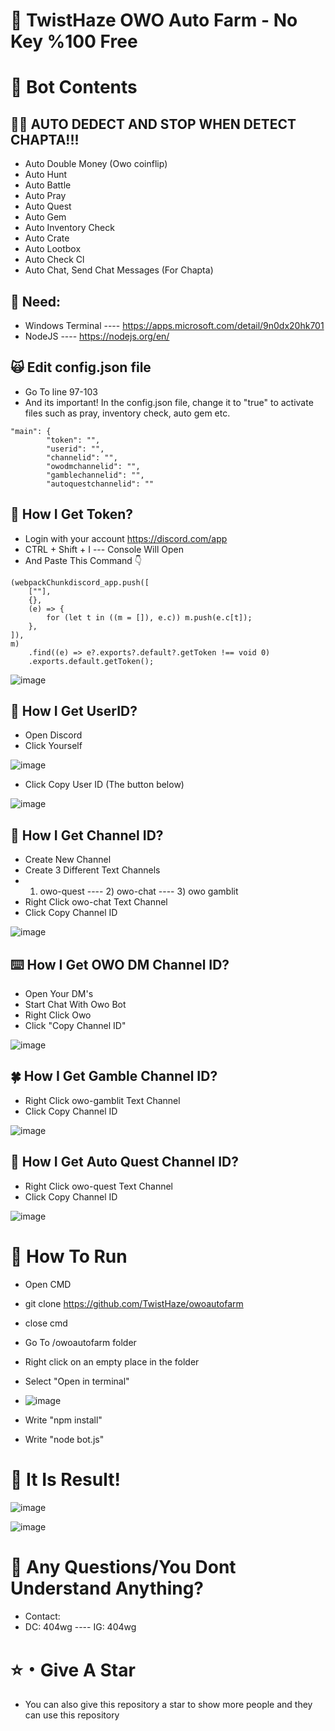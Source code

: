 # 👹 TwistHaze OWO Auto Farm - No Key %100 Free


# 🤖 Bot Contents
## 😶‍🌫️ AUTO DEDECT AND STOP WHEN DETECT CHAPTA!!!
- Auto Double Money (Owo coinflip)
- Auto Hunt
- Auto Battle
- Auto Pray
- Auto Quest
- Auto Gem
- Auto Inventory Check
- Auto Crate
- Auto Lootbox
- Auto Check Cl
- Auto Chat, Send Chat Messages (For Chapta)

## 🫴 Need:
- Windows Terminal ---- https://apps.microsoft.com/detail/9n0dx20hk701
- NodeJS ---- https://nodejs.org/en/

## 🙀 Edit config.json file
- Go To line 97-103
- And its important! In the config.json file, change it to "true" to activate files such as pray, inventory check, auto gem etc.
```
"main": {
        "token": "",
        "userid": "",
        "channelid": "",
        "owodmchannelid": "",
        "gamblechannelid": "",
        "autoquestchannelid": ""
```

## 💎 How I Get Token?
- Login with your account https://discord.com/app
- CTRL + Shift + I --- Console Will Open
- And Paste This Command 👇
```
(webpackChunkdiscord_app.push([
    [""],
    {},
    (e) => {
        for (let t in ((m = []), e.c)) m.push(e.c[t]);
    },
]),
m)
    .find((e) => e?.exports?.default?.getToken !== void 0)
    .exports.default.getToken();
```

![image](https://github.com/TwistHaze/owoautofarm/assets/135362115/1b894d32-f69c-4716-804d-032727ab07b2)


## 🔰 How I Get UserID?
- Open Discord
- Click Yourself

![image](https://github.com/TwistHaze/owoautofarm/assets/135362115/311e83b8-8946-481b-a9cd-17881e2d1371)

- Click Copy User ID (The button below)

![image](https://github.com/TwistHaze/owoautofarm/assets/135362115/289cdfe1-1a1f-4a75-86ae-f06c64effa09)


## 🔎 How I Get Channel ID?
- Create New Channel
- Create 3 Different Text Channels
- 1) owo-quest ---- 2) owo-chat ---- 3) owo gamblit
- Right Click owo-chat Text Channel
- Click Copy Channel ID
 
![image](https://github.com/TwistHaze/owoautofarm/assets/135362115/a2fc1c20-e496-4205-a2e3-1ff29d26a1f6)

## ⌨️ How I Get OWO DM Channel ID?
- Open Your DM's
- Start Chat With Owo Bot
- Right Click Owo
- Click "Copy Channel ID"
 
![image](https://github.com/TwistHaze/owoautofarm/assets/135362115/4c065bd4-6e87-40b7-a559-9941863b7fbf)

## 🍀 How I Get Gamble Channel ID?
- Right Click owo-gamblit Text Channel
- Click Copy Channel ID

![image](https://github.com/TwistHaze/owoautofarm/assets/135362115/79a8229d-0866-4863-98aa-670ffeadf031)

## 🎄 How I Get Auto Quest Channel ID?
- Right Click owo-quest Text Channel
- Click Copy Channel ID

 ![image](https://github.com/TwistHaze/owoautofarm/assets/135362115/18e05125-b460-48a6-9799-dbc4ea600100)




# 🤔 How To Run
- Open CMD
- git clone https://github.com/TwistHaze/owoautofarm
- close cmd
- Go To /owoautofarm folder
- Right click on an empty place in the folder
- Select "Open in terminal"

- ![image](https://github.com/TwistHaze/owoautofarm/assets/135362115/39d89d2e-0c29-49cd-83c2-edb33474f9f8)

- Write "npm install"
- Write "node bot.js"

# 🗿 It Is Result!

![image](https://github.com/TwistHaze/owoautofarm/assets/135362115/f6c7b245-99bb-49d4-8d26-7689958b07e1)

![image](https://github.com/TwistHaze/owoautofarm/assets/135362115/a6bc2ef7-a061-415b-9ef0-d0ee4e7db5fb)




# 👀 Any Questions/You Dont Understand Anything?
- Contact:
- DC: 404wg ---- IG: 404wg

# ⭐・Give A Star

- You can also give this repository a star to show more people and they can use this repository
